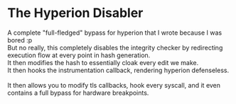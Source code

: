 # The Hyperion Disabler
A complete "full-fledged" bypass for hyperion that I wrote because I was bored :p
<br>
But no really, this completely disables the integrity checker by redirecting execution flow at every point in hash generation.<br>
It then modifies the hash to essentially cloak every edit we make.<br>
It then hooks the instrumentation callback, rendering hyperion defenseless.<br>
<br>
It then allows you to modify tls callbacks, hook every syscall, and it even contains a full bypass for hardware breakpoints.
<br>
